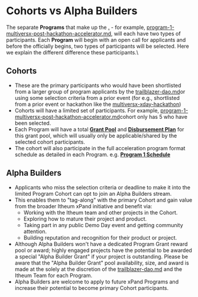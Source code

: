 # Cohorts vs Alpha Builders

The separate **Programs** that make up the [.](./ "mention") - for example, [program-1-multiversx-post-hackathon-accelerator.md](../program-1-multiversx-post-hackathon-accelerator.md "mention"), will each have two types of participants. Each **Program** will begin with an open call for applicants and before the officially begins, two types of participants will be selected. Here we explain the different difference these participants.\


## Cohorts

* These are the primary participants who would have been shortlisted from a larger group of program applicants by the [trailblazer-dao.md](../../trailblazer-dao.md "mention")or using some selection criteria from a prior event (for e.g., shortlisted from a prior event or hackathon like the [multiversx-xday-hackathon](../../../hackathons-and-dev-challenges/multiversx-xday-hackathon/ "mention"))
* Cohorts will have a limited set of participants. For example, [program-1-multiversx-post-hackathon-accelerator.md](../program-1-multiversx-post-hackathon-accelerator.md "mention")cohort only has 5 who have been selected.
* Each Program will have a total [**Grant Pool**](https://docs.itheum.io/product-docs/protocol/governance/itheum-xpand-dao/program-1-multiversx-post-hackathon-accelerator#grant-pool-for-program) and [**Disbursement Plan**](https://docs.itheum.io/product-docs/protocol/governance/itheum-xpand-dao/program-1-multiversx-post-hackathon-accelerator#disbursement-plan) for this grant pool, which will usually only be applicable/shared by the selected cohort participants.
* The cohort will also participate in the full acceleration program format schedule as detailed in each Program. e.g. [**Program 1 Schedule**](https://docs.itheum.io/product-docs/protocol/governance/itheum-xpand-dao/program-1-multiversx-post-hackathon-accelerator#program-format)



## Alpha Builders

* Applicants who miss the selection criteria or deadline to make it into the limited Program Cohort can opt to join an Alpha Builders stream.
* This enables them to "tag-along" with the primary Cohort and gain value from the broader Itheum xPand initiative and benefit via:
  * Working with the Itheum team and other projects in the Cohort.
  * Exploring how to mature their project and product.
  * Taking part in any public Demo Day event and getting community attention.
  * Building reputation and recognition for their product or project.
* Although Alpha Builders won't have a dedicated Program Grant reward pool or award; highly engaged projects have the potential to be awarded a special "Alpha Builder Grant" if your project is outstanding. Please be aware that the "Alpha Builder Grant" pool availability, size, and award is made at the solely at the discretion of the [trailblazer-dao.md](../../trailblazer-dao.md "mention") and the Itheum Team for each Program.
* Alpha Builders are welcome to apply to future xPand Programs and increase their potential to become primary Cohort participants.

